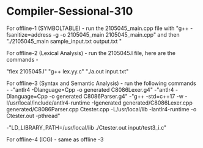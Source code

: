 # Compiler-Sessional-310

For offline-1 (SYMBOLTABLE) - run the 2105045_main.cpp file with 
"g++ -fsanitize=address -g -o 2105045_main 2105045_main.cpp" and then 
"./2105045_main sample_input.txt output.txt "

For offline-2 (Lexical Analysis) - run the 2105045.l file, here are the commands - 

"flex 2105045.l"
"g++ lex.yy.c"
"./a.out input.txt"

For offline-3 (Syntax and Semantic Analysis) - run the following commands - 
-"antlr4 -Dlanguage=Cpp -o generated C8086Lexer.g4"
-"antlr4 -Dlanguage=Cpp -o generated C8086Parser.g4"
-"g++ -std=c++17 -w -I/usr/local/include/antlr4-runtime -Igenerated generated/C8086Lexer.cpp generated/C8086Parser.cpp     Ctester.cpp     -L/usr/local/lib -lantlr4-runtime -o Ctester.out -pthread"

-"LD_LIBRARY_PATH=/usr/local/lib ./Ctester.out input/test3_i.c"

For offline-4 (ICG) - same as offline -3 


